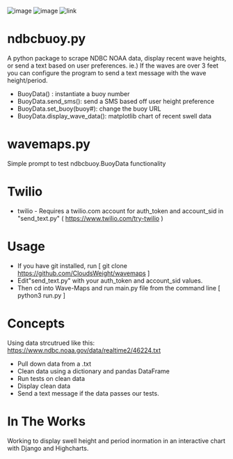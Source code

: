 ![image](https://raw.githubusercontent.com/CloudsWeight/wavemaps/main/wavemaps.png)
![image](https://user-images.githubusercontent.com/22231598/144370659-4d961def-1f48-400e-9d4e-16fdec80a194.png)
![link](https://replit.com/@throwthought/GroupRep#main.py)

# ndbcbuoy.py
A python package to scrape NDBC NOAA data, display recent wave heights, or send a text based on user preferences.  ie.) If the waves are over 3 feet you can configure the program to send a text message with the wave height/period.  
* BuoyData() : instantiate a buoy number 
* BuoyData.send_sms(): send a SMS based off user height preference
* BuoyData.set_buoy(buoy#): change the buoy URL
* BuoyData.display_wave_data():  matplotlib chart of recent swell data


# wavemaps.py
Simple prompt to test ndbcbuoy.BuoyData functionality 

# Twilio
* twilio - Requires a twilio.com account for auth_token and account_sid in "send_text.py" ( https://www.twilio.com/try-twilio )


# Usage
* If you have git installed, run [ git clone https://github.com/CloudsWeight/wavemaps ]
* Edit"send_text.py" with your auth_token and account_sid values.
* Then cd into Wave-Maps and run main.py file from the command line [ python3 run.py ]

# Concepts
Using data strcutrued like this: https://www.ndbc.noaa.gov/data/realtime2/46224.txt
* Pull down data from a .txt  
* Clean data using a dictionary and pandas DataFrame 
* Run tests on clean data
* Display clean data
* Send a text message if the data passes our tests.  

# In The Works
Working to display swell height and period inormation in an interactive chart with Django and Highcharts.


